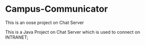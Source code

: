 # Campus-Communicator
This is an oose project on Chat Server

This is a Java Project on Chat Server which is used to connect on INTRANET;

